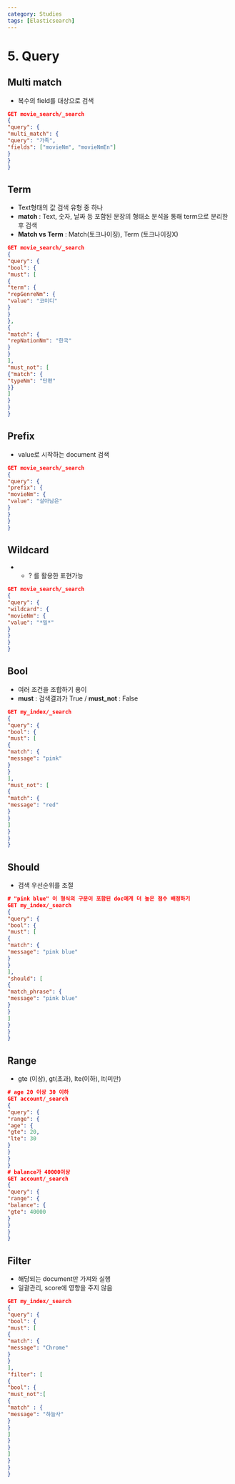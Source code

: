 ```yaml
---
category: Studies
tags: [Elasticsearch]
---
```


# 5. Query

## Multi match

- 복수의 field를 대상으로 검색

```json
GET movie_search/_search
{
"query": {
"multi_match": {
"query": "가족",
"fields": ["movieNm", "movieNmEn"]
}
}
}
```

## Term

- Text형태의 값 검색 유형 중 하나
- **match** : Text, 숫자, 날짜 등 포함된 문장의 형태소 분석을 통해 term으로 분리한 후 검색
- **Match vs Term** : Match(토크나이징), Term (토크나이징X)

```json
GET movie_search/_search
{
"query": {
"bool": {
"must": [
{
"term": {
"repGenreNm": {
"value": "코미디"
}
}
},
{
"match": {
"repNationNm": "한국"
}
}
],
"must_not": [
{"match": {
"typeNm": "단편"
}}
]
}
}
}
```

## Prefix

- value로 시작하는 document 검색

```json
GET movie_search/_search
{
"query": {
"prefix": {
"movieNm": {
"value": "살아남은"
}
}
}
}
```

## Wildcard

- * ? 를 활용한 표현가능

```json
GET movie_search/_search
{
"query": {
"wildcard": {
"movieNm": {
"value": "*밀*"
}
}
}
}
```

## Bool

- 여러 조건을 조합하기 용이
- **must** : 검색결과가 True / **must_not** : False

```json
GET my_index/_search
{
"query": {
"bool": {
"must": [
{
"match": {
"message": "pink"
}
}
],
"must_not": [
{
"match": {
"message": "red"
}
}
]
}
}
}
```

## Should

- 검색 우선순위를 조절

```json
# "pink blue" 이 형식의 구문이 포함된 doc에게 더 높은 점수 배정하기
GET my_index/_search
{
"query": {
"bool": {
"must": [
{
"match": {
"message": "pink blue"
}
}
],
"should": [
{
"match_phrase": {
"message": "pink blue"
}
}
]
}
}
}
```

## Range

- gte (이상), gt(초과), lte(이하), lt(미만)

```json
# age 20 이상 30 이하
GET account/_search
{
"query": {
"range": {
"age": {
"gte": 20,
"lte": 30
}
}
}
}
# balance가 40000이상
GET account/_search
{
"query": {
"range": {
"balance": {
"gte": 40000
}
}
}
}
```

## Filter

- 해당되는 document만 가져와 실행
- 일괄관리, score에 영향을 주지 않음

```json
GET my_index/_search
{
"query": {
"bool": {
"must": [
{
"match": {
"message": "Chrome"
}
}
],
"filter": [
{
"bool": {
"must_not":[
{
"match" : {
"message": "하늘사"
}
}
]
}
}
]
}
}
}
```